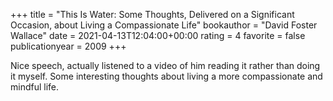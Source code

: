+++
title = "This Is Water: Some Thoughts, Delivered on a Significant Occasion, about Living a Compassionate Life"
bookauthor = "David Foster Wallace"
date = 2021-04-13T12:04:00+00:00
rating = 4
favorite = false
publicationyear = 2009
+++

Nice speech, actually listened to a video of him reading it rather than doing it myself. Some interesting thoughts about living a more compassionate and mindful life.